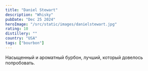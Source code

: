 ```yaml
---
title: "Daniel Stewart"
description: "Whisky"
pubDate: "Dec 25 2024"
heroImage: "/src/static/images/danielstewart.jpg"
rating: 10
distillery: ""
country: "USA"
tags: ["bourbon"]
---
```


Насыщенный и ароматный бурбон, лучший, который довелось попробовать.
